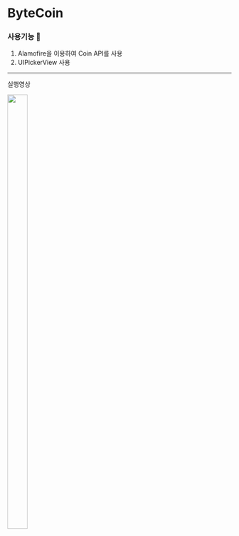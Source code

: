 # ByteCoin


### 사용기능 📱


1. Alamofire을 이용하여 Coin API를 사용
2. UIPickerView 사용

----
실행영상

<img src = "https://user-images.githubusercontent.com/112225610/222130963-9ed4e65d-752e-4492-938c-d358d63c49c6.gif" width = "30%" height = "50%">
